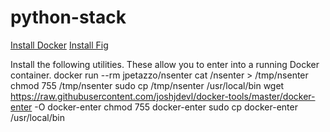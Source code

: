 python-stack
============

[Install Docker](http://docs.docker.com/installation/)
[Install Fig](http://www.fig.sh/install.html)


Install the following utilities. These allow you to enter into a running Docker container.
    docker run --rm jpetazzo/nsenter cat /nsenter > /tmp/nsenter
    chmod 755 /tmp/nsenter
    sudo cp /tmp/nsenter /usr/local/bin
    wget https://raw.githubusercontent.com/joshjdevl/docker-tools/master/docker-enter -O docker-enter
    chmod 755 docker-enter
    sudo cp docker-enter /usr/local/bin

